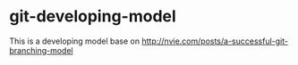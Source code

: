 # git-developing-model
This is a developing model base on http://nvie.com/posts/a-successful-git-branching-model
